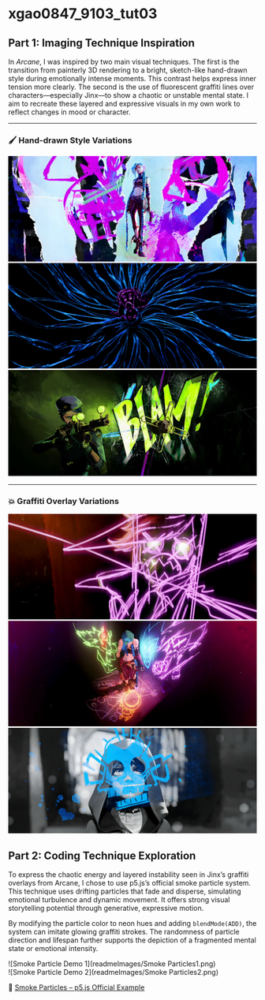 # xgao0847_9103_tut03
## Part 1: Imaging Technique Inspiration

In *Arcane*, I was inspired by two main visual techniques. The first is the transition from painterly 3D rendering to a bright, sketch-like hand-drawn style during emotionally intense moments. This contrast helps express inner tension more clearly. The second is the use of fluorescent graffiti lines over characters—especially Jinx—to show a chaotic or unstable mental state. I aim to recreate these layered and expressive visuals in my own work to reflect changes in mood or character.

---

### 🖌 Hand-drawn Style Variations

![Handdrawn 1](readmeImages/arcane_handdrawn1.jpg)  
![Handdrawn 2](readmeImages/arcane_handdrawn2.jpg)  
![Handdrawn 3](readmeImages/arcane_handdrawn3.jpg)

---

### 💥 Graffiti Overlay Variations

![Graffiti Overlay 1](readmeImages/arcane_graffiti_overlay1.jpg)  
![Graffiti Overlay 2](readmeImages/arcane_graffiti_overlay2.jpg)  
![Graffiti Overlay 3](readmeImages/arcane_graffiti_overlay3.jpg)

## Part 2: Coding Technique Exploration

To express the chaotic energy and layered instability seen in Jinx’s graffiti overlays from Arcane, I chose to use p5.js’s official smoke particle system. This technique uses drifting particles that fade and disperse, simulating emotional turbulence and dynamic movement. It offers strong visual storytelling potential through generative, expressive motion.

By modifying the particle color to neon hues and adding `blendMode(ADD)`, the system can imitate glowing graffiti strokes. The randomness of particle direction and lifespan further supports the depiction of a fragmented mental state or emotional intensity.

![Smoke Particle Demo 1](readmeImages/Smoke Particles1.png)  
![Smoke Particle Demo 2](readmeImages/Smoke Particles2.png)

🔗 [Smoke Particles – p5.js Official Example](https://p5js.org/examples/math-and-physics-smoke-particle-system/)